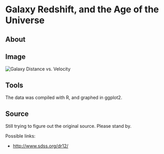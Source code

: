 # Galaxy Redshift, and the Age of the Universe

## About



## Image

![Galaxy Distance vs. Velocity](https://raw.githubusercontent.com/zonination/galaxies/master/galaxies.png)

## Tools

The data was compiled with R, and graphed in ggplot2.

## Source

Still trying to figure out the original source. Please stand by.

Possible links:

* http://www.sdss.org/dr12/
